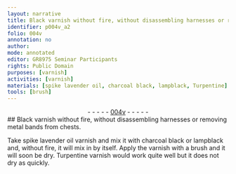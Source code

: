 ```yaml
---
layout: narrative
title: Black varnish without fire, without disassembling harnesses or removing metal bands from chests.
identifier: p004v_a2
folio: 004v
annotation: no
author:
mode: annotated
editor: GR8975 Seminar Participants
rights: Public Domain
purposes: [varnish]
activities: [varnish]
materials: [spike lavender oil, charcoal black, lampblack, Turpentine]
tools: [brush]
---
```


 <div class="folio" align="center">- - - - - <a href="http://gallica.bnf.fr/ark:/12148/btv1b10500001g/f14.image" target="_blank">004v</a> - - - - - </div> 
## Black varnish without fire, without disassembling harnesses or removing metal bands from chests.

 
 <span class="activity"></span>  Take <span class="material_format"><span class="material">spike lavender oil</span> varnish</span> and mix it with <span class="material">charcoal black</span> or <span class="material">lampblack</span> and, without fire, it will mix in by itself. Apply the varnish with a <span class="tool">brush</span> and it will soon be dry. <span class="material_format"><span class="material">Turpentine</span> varnish</span> would work quite well but it does not dry as quickly. 
 